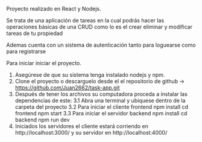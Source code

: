 Proyecto realizado en React y Nodejs.

Se trata de una aplicación de tareas en la cual podrás hacer las operaciones
básicas de una CRUD como lo es el crear eliminar y modificar tareas de tu propiedad

Ademas cuenta con un sistema de autenticación tanto para loguearse como para registrarse

Para iniciar iniciar el proyecto.

1. Asegúrese de que su sistema tenga instalado nodejs y npm.
2. Clone el proyecto o descarguelo desde el el repositorio de github
→ https://github.com/Juan2662/task-app.git
3. Después de tener los archivos su computadora proceda a instalar las 
dependencias de este:
    3.1 Abra una terminal y ubiquese dentro de la carpeta del proyecto
    3.2 Para iniciar el cliente frontend
        npm install
        cd frontend 
        npm start 
    3.3 Para iniciar el servidor backend
        npm install
        cd backend
        npm run dev
4. Iniciados los servidores el cliente estará corriendo en http://localhost:3000/
y su servidor en http://localhost:4000/
